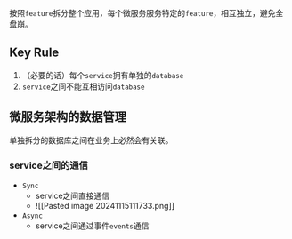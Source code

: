 按照`feature`拆分整个应用，每个微服务服务特定的`feature`，相互独立，避免全盘崩。
## Key Rule
1. （必要的话）每个`service`拥有单独的`database`
2. `service`之间不能互相访问`database`

## 微服务架构的数据管理 
单独拆分的数据库之间在业务上必然会有关联。
### service之间的通信
- `Sync`
	- service之间直接通信
	- ![[Pasted image 20241115111733.png]]
- `Async`
	- service之间通过事件`events`通信
